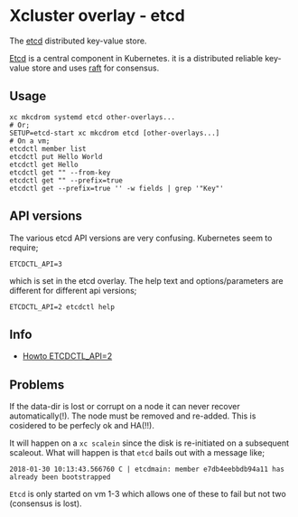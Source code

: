 Xcluster overlay - etcd
=======================

The [etcd](https://github.com/coreos/etcd) distributed key-value store.

[Etcd](https://github.com/coreos/etcd) is a central component in
Kubernetes. it is a distributed reliable key-value store and uses
[raft](https://raft.github.io/) for consensus.

Usage
-----

```
xc mkcdrom systemd etcd other-overlays...
# Or;
SETUP=etcd-start xc mkcdrom etcd [other-overlays...]
# On a vm;
etcdctl member list
etcdctl put Hello World
etcdctl get Hello
etcdctl get "" --from-key
etcdctl get "" --prefix=true
etcdctl get --prefix=true '' -w fields | grep '"Key"'
```

API versions
------------

The various etcd API versions are very confusing. Kubernetes seem to
require;

    ETCDCTL_API=3

which is set in the etcd overlay. The help text and options/parameters
are different for different api versions;

    ETCDCTL_API=2 etcdctl help




Info
----


 * [Howto ETCDCTL_API=2](https://www.digitalocean.com/community/tutorials/how-to-use-etcdctl-and-etcd-coreos-s-distributed-key-value-store)


Problems
--------

If the data-dir is lost or corrupt on a node it can never recover
automatically(!). The node must be removed and re-added. This is
cosidered to be perfecly ok and HA(!!).

It will happen on a `xc scalein` since the disk is re-initiated on
a subsequent scaleout.  What will happen is that `etcd` bails out with
a message like;

```
2018-01-30 10:13:43.566760 C | etcdmain: member e7db4eebbdb94a11 has already been bootstrapped
```

`Etcd` is only started on vm 1-3 which allows one of these to fail but
not two (consensus is lost).
